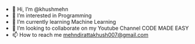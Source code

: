- 👋 Hi, I’m @khushmehn
- 👀 I’m interested in Programming
- 🌱 I’m currently learning Machine Learning
- 💞️ I’m looking to collaborate on my Youtube Channel CODE MADE EASY
- 📫 How to reach me mehndirattakhush007@gmail.com

<!---
khushmehn/khushmehn is a ✨ special ✨ repository because its `README.md` (this file) appears on your GitHub profile.
You can click the Preview link to take a look at your changes.
--->
